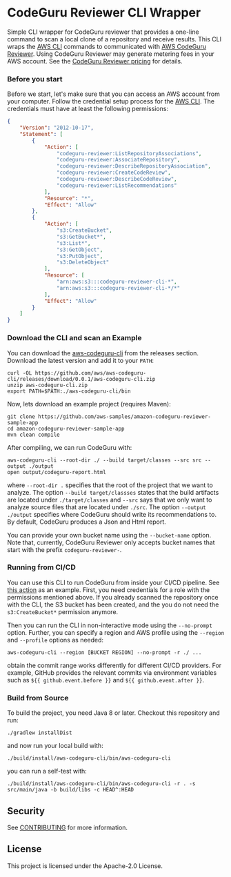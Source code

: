 # CodeGuru Reviewer CLI Wrapper
Simple CLI wrapper for CodeGuru reviewer that provides a one-line command to scan a local clone of a repository and
receive results. This CLI wraps the [AWS CLI](https://aws.amazon.com/cli/) commands to communicated with 
[AWS CodeGuru Reviewer](https://aws.amazon.com/codeguru/). Using CodeGuru Reviewer may generate metering fees
in your AWS account. See the [CodeGuru Reviewer pricing](https://aws.amazon.com/codeguru/pricing/) for details.

### Before you start

Before we start, let's make sure that you can access an AWS account from your computer. 
Follow the credential setup process for the [AWS CLI](https://github.com/aws/aws-cli#configuration).
The credentials must have at least the following permissions:

```json
{
    "Version": "2012-10-17",
    "Statement": [
        {
            "Action": [
                "codeguru-reviewer:ListRepositoryAssociations",
                "codeguru-reviewer:AssociateRepository",
                "codeguru-reviewer:DescribeRepositoryAssociation",
                "codeguru-reviewer:CreateCodeReview",
                "codeguru-reviewer:DescribeCodeReview",
                "codeguru-reviewer:ListRecommendations"
            ],
            "Resource": "*",
            "Effect": "Allow"
        },
        {
            "Action": [
                "s3:CreateBucket",
                "s3:GetBucket*",
                "s3:List*",
                "s3:GetObject",
                "s3:PutObject",
                "s3:DeleteObject"
            ],
            "Resource": [
                "arn:aws:s3:::codeguru-reviewer-cli-*",
                "arn:aws:s3:::codeguru-reviewer-cli-*/*"
            ],
            "Effect": "Allow"
        }
    ]
}
```


### Download the CLI and scan an Example

You can download the [aws-codeguru-cli](https://github.com/aws/aws-codeguru-cli/releases/latest) from the releases section.
Download the latest version and add it to your `PATH`:
```
curl -OL https://github.com/aws/aws-codeguru-cli/releases/download/0.0.1/aws-codeguru-cli.zip
unzip aws-codeguru-cli.zip
export PATH=$PATH:./aws-codeguru-cli/bin
```

Now, lets download an example project (requires Maven):
```
git clone https://github.com/aws-samples/amazon-codeguru-reviewer-sample-app
cd amazon-codeguru-reviewer-sample-app
mvn clean compile
```
After compiling, we can run CodeGuru with:
```
aws-codeguru-cli --root-dir ./ --build target/classes --src src --output ./output
open output/codeguru-report.html 
```
where `--root-dir .` specifies that the root of the project that we want to analyze. The option `--build target/classses` states that the build artifacts are located under `./target/classes` and `--src` says that we only want to analyze source files that are
located under `./src`. The option `--output ./output` specifies where CodeGuru should write its recommendations to. By default,
CodeGuru produces a Json and Html report.

You can provide your own bucket name using the `--bucket-name` option. Note that, currently, CodeGuru Reviewer only
accepts bucket names that start with the prefix `codeguru-reviewer-`.

### Running from CI/CD

You can use this CLI to run CodeGuru from inside your CI/CD pipeline. See [this action](.github/workflows/self-test-and-release.yml#L30-L41) as an example. First, you need credentials for a role with the permissions mentioned above. If you already scanned
the repository once with the CLI, the S3 bucket has been created, and the you do not need the `s3:CreateBucket*` permission anymore.

Then you can run the CLI in non-interactive mode using the `--no-prompt` option. Further, you can specify a region and 
AWS profile using the `--region` and `--profile` options as needed:
```
aws-codeguru-cli --region [BUCKET REGION] --no-prompt -r ./ ...
```
obtain the commit range works differently for different CI/CD providers. For example, GitHub provides the relevant
commits via environment variables such as `${{ github.event.before }}` and `${{ github.event.after }}`.

### Build from Source

To build the project, you need Java 8 or later. Checkout this repository and run:
```
./gradlew installDist
```
and now run your local build with:
```
./build/install/aws-codeguru-cli/bin/aws-codeguru-cli
```
you can run a self-test with:
```
./build/install/aws-codeguru-cli/bin/aws-codeguru-cli -r . -s src/main/java -b build/libs -c HEAD^:HEAD
```

## Security

See [CONTRIBUTING](CONTRIBUTING.md#security-issue-notifications) for more information.

## License

This project is licensed under the Apache-2.0 License.
